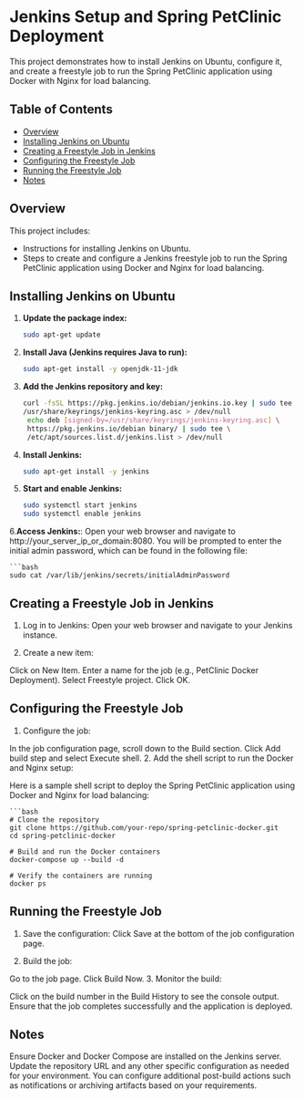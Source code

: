 # Jenkins Setup and Spring PetClinic Deployment

This project demonstrates how to install Jenkins on Ubuntu, configure it, and create a freestyle job to run the Spring PetClinic application using Docker with Nginx for load balancing.

## Table of Contents

- [Overview](#overview)
- [Installing Jenkins on Ubuntu](#installing-jenkins-on-ubuntu)
- [Creating a Freestyle Job in Jenkins](#creating-a-freestyle-job-in-jenkins)
- [Configuring the Freestyle Job](#configuring-the-freestyle-job)
- [Running the Freestyle Job](#running-the-freestyle-job)
- [Notes](#notes)

## Overview

This project includes:
- Instructions for installing Jenkins on Ubuntu.
- Steps to create and configure a Jenkins freestyle job to run the Spring PetClinic application using Docker and Nginx for load balancing.

## Installing Jenkins on Ubuntu

1. **Update the package index:**
   ```bash
   sudo apt-get update

2. **Install Java (Jenkins requires Java to run):**
    ```bash
   sudo apt-get install -y openjdk-11-jdk

3. **Add the Jenkins repository and key:**
   ```bash
   curl -fsSL https://pkg.jenkins.io/debian/jenkins.io.key | sudo tee \
   /usr/share/keyrings/jenkins-keyring.asc > /dev/null
    echo deb [signed-by=/usr/share/keyrings/jenkins-keyring.asc] \
    https://pkg.jenkins.io/debian binary/ | sudo tee \
    /etc/apt/sources.list.d/jenkins.list > /dev/null

4. **Install Jenkins:**
    ```sh
    sudo apt-get install -y jenkins

5. **Start and enable Jenkins:**
    ```bash
   sudo systemctl start jenkins
   sudo systemctl enable jenkins


6.**Access Jenkins:**:
  Open your web browser and navigate to http://your_server_ip_or_domain:8080. You will be prompted to enter the initial admin password, which can be found in the following file:
    
    ```bash
    sudo cat /var/lib/jenkins/secrets/initialAdminPassword

## Creating a Freestyle Job in Jenkins
1. Log in to Jenkins:
Open your web browser and navigate to your Jenkins instance.

2. Create a new item:

Click on New Item.
Enter a name for the job (e.g., PetClinic Docker Deployment).
Select Freestyle project.
Click OK.

## Configuring the Freestyle Job
1. Configure the job:

In the job configuration page, scroll down to the Build section.
Click Add build step and select Execute shell.
2. Add the shell script to run the Docker and Nginx setup:

Here is a sample shell script to deploy the Spring PetClinic application using Docker and Nginx for load balancing:
 
    ```bash
    # Clone the repository
    git clone https://github.com/your-repo/spring-petclinic-docker.git
    cd spring-petclinic-docker
    
    # Build and run the Docker containers
    docker-compose up --build -d
    
    # Verify the containers are running
    docker ps

## Running the Freestyle Job
1. Save the configuration:
Click Save at the bottom of the job configuration page.

2. Build the job:

Go to the job page.
Click Build Now.
3. Monitor the build:

Click on the build number in the Build History to see the console output.
Ensure that the job completes successfully and the application is deployed.

## Notes
Ensure Docker and Docker Compose are installed on the Jenkins server.
Update the repository URL and any other specific configuration as needed for your environment.
You can configure additional post-build actions such as notifications or archiving artifacts based on your requirements.
















